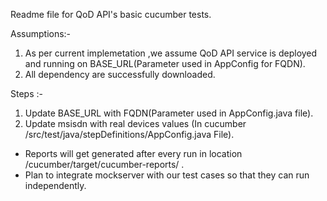 Readme file for QoD API's basic cucumber tests.


 Assumptions:-
1) As per current implemetation ,we assume QoD API service is deployed and running on BASE_URL(Parameter used in AppConfig for FQDN).
2) All dependency are successfully downloaded.

 Steps  :-
1) Update BASE_URL with FQDN(Parameter used in AppConfig.java file).
2) Update msisdn with real devices values (In cucumber /src/test/java/stepDefinitions/AppConfig.java File).

- Reports will get generated after every run in location /cucumber/target/cucumber-reports/ .
- Plan to integrate mockserver with our test cases so that they can run independently.
